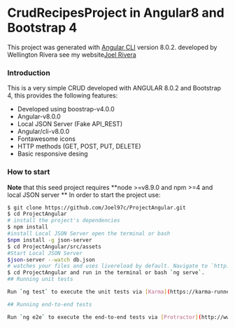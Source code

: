 # CrudRecipesProject in Angular8 and Bootstrap 4

This project was generated with [Angular CLI](https://github.com/angular/angular-cli) version 8.0.2.
developed by Wellington Rivera see my website[Joel Rivera](https://joel97c.github.io/) 

### Introduction
This is a very simple CRUD developed with ANGULAR 8.0.2 and Bootstrap 4, this provides the following features:
*   Developed using boostrap-v4.0.0
*   Angular-v8.0.0
*   Local JSON Server (Fake API_REST)
*   Angular/cli-v8.0.0
*   Fontawesome icons
*   HTTP methods (GET, POST, PUT, DELETE)
*   Basic responsive desing
### How to start

**Note** that this seed project requires **node >=v8.9.0 and npm >=4 and local JSON server **
In order to start the project use:
```bash
$ git clone https://github.com/Joel97c/ProjectAngular.git
$ cd ProjectAngular
# install the project's dependencies
$ npm install
#install Local JSON Server open the terminal or bash
$npm install -g json-server
$ cd ProjectAngular/src/assets
#Start Local JSON Server
$json-server --watch db.json
# watches your files and uses livereload by default. Navigate to `http://localhost:4200/`. The app will automatically reload if you change any of the source files.
$ cd ProjectAngular and run in the terminal or bash `ng serve`.
## Running unit tests

Run `ng test` to execute the unit tests via [Karma](https://karma-runner.github.io).

## Running end-to-end tests

Run `ng e2e` to execute the end-to-end tests via [Protractor](http://www.protractortest.org/).

